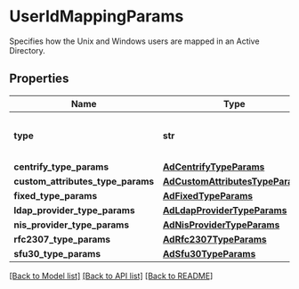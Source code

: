 # UserIdMappingParams

Specifies how the Unix and Windows users are mapped in an Active Directory.

## Properties
Name | Type | Description | Notes
------------ | ------------- | ------------- | -------------
**type** | **str** | Specifies the type of the mapping. | 
**centrify_type_params** | [**AdCentrifyTypeParams**](AdCentrifyTypeParams.md) |  | [optional] 
**custom_attributes_type_params** | [**AdCustomAttributesTypeParams**](AdCustomAttributesTypeParams.md) |  | [optional] 
**fixed_type_params** | [**AdFixedTypeParams**](AdFixedTypeParams.md) |  | [optional] 
**ldap_provider_type_params** | [**AdLdapProviderTypeParams**](AdLdapProviderTypeParams.md) |  | [optional] 
**nis_provider_type_params** | [**AdNisProviderTypeParams**](AdNisProviderTypeParams.md) |  | [optional] 
**rfc2307_type_params** | [**AdRfc2307TypeParams**](AdRfc2307TypeParams.md) |  | [optional] 
**sfu30_type_params** | [**AdSfu30TypeParams**](AdSfu30TypeParams.md) |  | [optional] 

[[Back to Model list]](../README.md#documentation-for-models) [[Back to API list]](../README.md#documentation-for-api-endpoints) [[Back to README]](../README.md)


